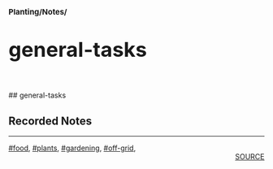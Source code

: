 # <p style='font-size: 15px;'>Planting/Notes/</p>
# <p style='font-size: 40px;'>general-tasks</p>
<br>## general-tasks
## Recorded Notes
<b><i><font color=green></b></i></font><div style='page-break-after: always;'></div>
<div style='page-break-after: always;'></div>
<hr/>
<div style='page-break-after: always;'></div>
<div style='page-break-after: always;'></div>
<a href='tag-food.html'>#food</a>, <a href='tag-plants.html'>#plants</a>, <a href='tag-gardening.html'>#gardening</a>, <a href='tag-off-grid.html'>#off-grid</a>, 
<div style='page-break-after: always;'></div>
<div style='text-align: right'>
<a href='https://docs.google.com/spreadsheets/d/e/2PACX-1vRxZ8U6Z3Bf5D0qWg78rDKh2b3jW-cLif6KSh97U8jnpErFEFsJoRT1HxtV0OI_EQUeBrLXLFv-jnuH/pub?output=xlsx'>SOURCE</a>
</div>
